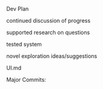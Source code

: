 Dev Plan

continued discussion of progress

supported research on questions

tested system

novel exploration ideas/suggestions

UI.md

Major Commits:
